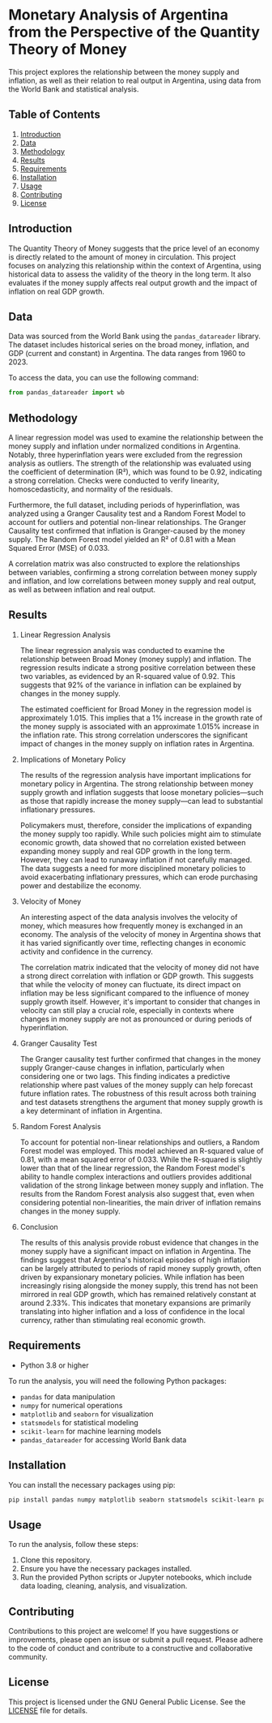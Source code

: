 
# Monetary Analysis of Argentina from the Perspective of the Quantity Theory of Money

This project explores the relationship between the money supply and inflation, as well as their relation to real output in Argentina, using data from the World Bank and statistical analysis.

## Table of Contents
1. [Introduction](#introduction)
2. [Data](#data)
3. [Methodology](#methodology)
4. [Results](#results)
5. [Requirements](#requirements)
6. [Installation](#installation)
7. [Usage](#usage)
8. [Contributing](#contributing)
9. [License](#license)

## Introduction

The Quantity Theory of Money suggests that the price level of an economy is directly related to the amount of money in circulation. This project focuses on analyzing this relationship within the context of Argentina, using historical data to assess the validity of the theory in the long term. It also evaluates if the money supply affects real output growth and the impact of inflation on real GDP growth.

## Data

Data was sourced from the World Bank using the `pandas_datareader` library. The dataset includes historical series on the broad money, inflation, and GDP (current and constant) in Argentina. The data ranges from 1960 to 2023.

To access the data, you can use the following command:

```python
from pandas_datareader import wb
```

## Methodology

A linear regression model was used to examine the relationship between the money supply and inflation under normalized conditions in Argentina. Notably, three hyperinflation years were excluded from the regression analysis as outliers. The strength of the relationship was evaluated using the coefficient of determination (R²), which was found to be 0.92, indicating a strong correlation. Checks were conducted to verify linearity, homoscedasticity, and normality of the residuals.

Furthermore, the full dataset, including periods of hyperinflation, was analyzed using a Granger Causality test and a Random Forest Model to account for outliers and potential non-linear relationships. The Granger Causality test confirmed that inflation is Granger-caused by the money supply. The Random Forest model yielded an R² of 0.81 with a Mean Squared Error (MSE) of 0.033.

A correlation matrix was also constructed to explore the relationships between variables, confirming a strong correlation between money supply and inflation, and low correlations between money supply and real output, as well as between inflation and real output.


## Results

1. Linear Regression Analysis

    The linear regression analysis was conducted to examine the relationship between Broad Money (money supply) and inflation. The regression results indicate a strong positive correlation between these two variables, as evidenced by an R-squared value of 0.92. This suggests that 92% of the variance in inflation can be explained by changes in the money supply.

    The estimated coefficient for Broad Money in the regression model is approximately 1.015. This implies that a 1% increase in the growth rate of the money supply is associated with an approximate 1.015% increase in the inflation rate. This strong correlation underscores the significant impact of changes in the money supply on inflation rates in Argentina.

2. Implications of Monetary Policy

    The results of the regression analysis have important implications for monetary policy in Argentina. The strong relationship between money supply growth and inflation suggests that loose monetary policies—such as those that rapidly increase the money supply—can lead to substantial inflationary pressures. 

    Policymakers must, therefore, consider the implications of expanding the money supply too rapidly. While such policies might aim to stimulate economic growth, data showed that no correlation existed between expanding money supply and real GDP growth in the long term. However, they can lead to runaway inflation if not carefully managed. The data suggests a need for more disciplined monetary policies to avoid exacerbating inflationary pressures, which can erode purchasing power and destabilize the economy.

3. Velocity of Money

    An interesting aspect of the data analysis involves the velocity of money, which measures how frequently money is exchanged in an economy. The analysis of the velocity of money in Argentina shows that it has varied significantly over time, reflecting changes in economic activity and confidence in the currency.

    The correlation matrix indicated that the velocity of money did not have a strong direct correlation with inflation or GDP growth. This suggests that while the velocity of money can fluctuate, its direct impact on inflation may be less significant compared to the influence of money supply growth itself. However, it's important to consider that changes in velocity can still play a crucial role, especially in contexts where changes in money supply are not as pronounced or during periods of hyperinflation.

4. Granger Causality Test

    The Granger causality test further confirmed that changes in the money supply Granger-cause changes in inflation, particularly when considering one or two lags. This finding indicates a predictive relationship where past values of the money supply can help forecast future inflation rates. The robustness of this result across both training and test datasets strengthens the argument that money supply growth is a key determinant of inflation in Argentina.

5. Random Forest Analysis

    To account for potential non-linear relationships and outliers, a Random Forest model was employed. This model achieved an R-squared value of 0.81, with a mean squared error of 0.033. While the R-squared is slightly lower than that of the linear regression, the Random Forest model's ability to handle complex interactions and outliers provides additional validation of the strong linkage between money supply and inflation. The results from the Random Forest analysis also suggest that, even when considering potential non-linearities, the main driver of inflation remains changes in the money supply.

6. Conclusion

    The results of this analysis provide robust evidence that changes in the money supply have a significant impact on inflation in Argentina. The findings suggest that Argentina's historical episodes of high inflation can be largely attributed to periods of rapid money supply growth, often driven by expansionary monetary policies. While inflation has been increasingly rising alongside the money supply, this trend has not been mirrored in real GDP growth, which has remained relatively constant at around 2.33%. This indicates that monetary expansions are primarily translating into higher inflation and a loss of confidence in the local currency, rather than stimulating real economic growth.


## Requirements

- Python 3.8 or higher

To run the analysis, you will need the following Python packages:
- `pandas` for data manipulation
- `numpy` for numerical operations
- `matplotlib` and `seaborn` for visualization
- `statsmodels` for statistical modeling
- `scikit-learn` for machine learning models
- `pandas_datareader` for accessing World Bank data

## Installation

You can install the necessary packages using pip:

```bash
pip install pandas numpy matplotlib seaborn statsmodels scikit-learn pandas_datareader
```

## Usage

To run the analysis, follow these steps:
1. Clone this repository.
2. Ensure you have the necessary packages installed.
3. Run the provided Python scripts or Jupyter notebooks, which include data loading, cleaning, analysis, and visualization.

## Contributing

Contributions to this project are welcome! If you have suggestions or improvements, please open an issue or submit a pull request. Please adhere to the code of conduct and contribute to a constructive and collaborative community.

## License

This project is licensed under the GNU General Public License. See the [LICENSE](LICENSE.txt) file for details.
